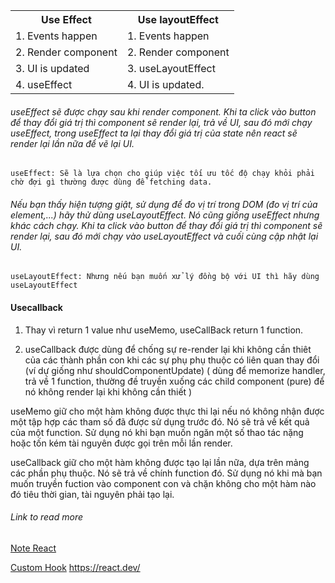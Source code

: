 <table>
  <tr>
    <th>Use Effect</th>
    <th>Use layoutEffect</th>
  </tr>
  <tr>
    <td>1. Events happen</td>
    <td>1. Events happen</td>
  </tr>
  <tr>
    <td>2. Render component</td>
    <td>2. Render component</td>
  </tr>
  <tr>
    <td>3. UI is updated</td>
    <td>3. useLayoutEffect</td>
  </tr>
  <tr>
    <td>4. useEffect</td>
    <td>4. UI is updated.</td>
  </tr>
</table>

###### useEffect sẽ được chạy sau khi render component. Khi ta click vào button để thay đổi giá trị thì component sẽ render lại, trả về UI, sau đó mới chạy useEffect, trong useEffect ta lại thay đổi giá trị của state nên react sẽ render lại lần nữa để vẽ lại UI.
```
useEffect: Sẽ là lựa chọn cho giúp việc tối ưu tốc độ chạy khỏi phải chờ đợi gì thường được dùng để fetching data.
```
###### Nếu bạn thấy hiện tượng giật, sử dụng để đo vị trí trong DOM (đo vị trí của element,...) hãy thử dùng useLayoutEffect. Nó cũng giống useEffect nhưng khác cách chạy. Khi ta click vào button để thay đổi giá trị thì component sẽ render lại, sau đó mới chạy vào useLayoutEffect và cuối cùng cập nhật lại UI.
```
useLayoutEffect: Nhưng nếu bạn muốn xử lý đồng bộ với UI thì hãy dùng useLayoutEffect
```

#### Usecallback
1. Thay vì return 1 value như useMemo, useCallBack return 1 function.
 
2. useCallback được dùng để chống sự re-render lại khi không cần thiêt của các thành phần con khi các sự phụ phụ thuộc có liên quan thay đổi (ví dự giống như shouldComponentUpdate) ( dùng để memorize handler, trả về 1 function, thường đề truyền xuống các child component (pure) để nó không render lại khi không cần thiết )

useMemo giữ cho một hàm không được thực thi lại nếu nó không nhận được một tập hợp các tham số đã được sử dụng trước đó. Nó sẽ trả về kết quả của một function. Sử dụng nó khi bạn muốn ngăn một số thao tác nặng hoặc tốn kém tài nguyên được gọi trên mỗi lần render.

useCallback giữ cho một hàm không được tạo lại lần nữa, dựa trên mảng các phần phụ thuộc. Nó sẽ trả về chính function đó. Sử dụng nó khi mà bạn muốn truyền fuction vào component con và chặn không cho một hàm nào đó tiêu thời gian, tài nguyên phải tạo lại.

###### Link to read more
[Note React](https://viblo.asia/p/frontend-1-so-note-co-ban-ve-react-hook-GrLZDGn2Kk0)

[Custom Hook](https://usehooks.com/)
https://react.dev/
